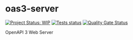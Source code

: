 # oas3-server
[![Project Status: WIP](https://www.repostatus.org/badges/latest/wip.svg)](https://github.com/SVilgelm/oas3-server)
[![Tests status](https://github.com/SVilgelm/oas3-server/workflows/Tests/badge.svg)](https://github.com/SVilgelm/oas3-server/actions?query=branch%3Amaster+event%3Apush)
[![Quality Gate Status](https://sonarcloud.io/api/project_badges/measure?project=SVilgelm_oas3-server&metric=alert_status)](https://sonarcloud.io/dashboard?id=SVilgelm_oas3-server)

OpenAPI 3 Web Server

